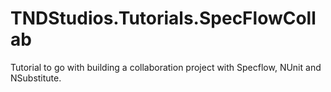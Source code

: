 # TNDStudios.Tutorials.SpecFlowCollab
Tutorial to go with building a collaboration project with Specflow, NUnit and NSubstitute.
